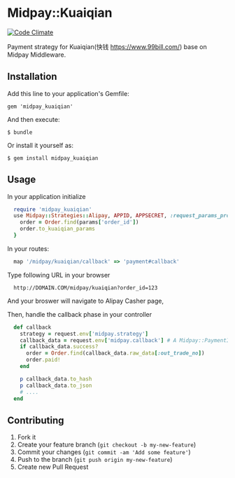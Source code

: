 # Midpay::Kuaiqian

[![Code Climate](https://codeclimate.com/github/xixilive/midpay_kuaiqian.png)](https://codeclimate.com/github/xixilive/midpay_kuaiqian)

Payment strategy for Kuaiqian(快钱 https://www.99bill.com/) base on Midpay Middleware.

## Installation

Add this line to your application's Gemfile:

    gem 'midpay_kuaiqian'

And then execute:

    $ bundle

Or install it yourself as:

    $ gem install midpay_kuaiqian

## Usage

In your application initialize

```ruby
  require 'midpay_kuaiqian'
  use Midpay::Strategies::Alipay, APPID, APPSECRET, :request_params_proc => {|params| 
    order = Order.find(params['order_id'])
    order.to_kuaiqian_params
  }
```

In your routes:

```ruby
  map '/midpay/kuaiqian/callback' => 'payment#callback' 
```

Type following URL in your browser

```
  http://DOMAIN.COM/midpay/kuaiqian?order_id=123
```

And your broswer will navigate to Alipay Casher page,

Then, handle the callback phase in your controller

```ruby
  def callback
    strategy = request.env['midpay.strategy']
    callback_data = request.env['midpay.callback'] # A Midpay::PaymentInfo object
    if callback_data.success?
      order = Order.find(callback_data.raw_data[:out_trade_no])
      order.paid!
    end

    p callback_data.to_hash
    p callback_data.to_json
    # ....
  end
```

## Contributing

1. Fork it
2. Create your feature branch (`git checkout -b my-new-feature`)
3. Commit your changes (`git commit -am 'Add some feature'`)
4. Push to the branch (`git push origin my-new-feature`)
5. Create new Pull Request
